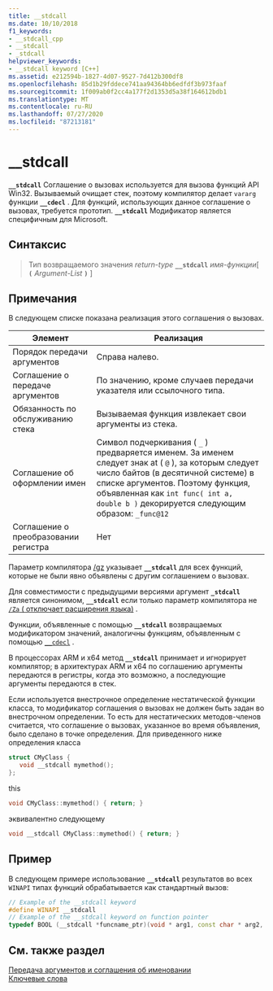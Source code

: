 ```yaml
---
title: __stdcall
ms.date: 10/10/2018
f1_keywords:
- __stdcall_cpp
- __stdcall
- _stdcall
helpviewer_keywords:
- __stdcall keyword [C++]
ms.assetid: e212594b-1827-4d07-9527-7d412b300df8
ms.openlocfilehash: 85d1b29fddece741aa94364bb6edfdf3b973faaf
ms.sourcegitcommit: 1f009ab0f2cc4a177f2d1353d5a38f164612bdb1
ms.translationtype: MT
ms.contentlocale: ru-RU
ms.lasthandoff: 07/27/2020
ms.locfileid: "87213181"
---
```

# <a name="__stdcall"></a>__stdcall

**`__stdcall`** Соглашение о вызовах используется для вызова функций API Win32. Вызываемый очищает стек, поэтому компилятор делает `vararg` функции **`__cdecl`** . Для функций, использующих данное соглашение о вызовах, требуется прототип. **`__stdcall`** Модификатор является специфичным для Microsoft.

## <a name="syntax"></a>Синтаксис

> Тип возвращаемого значения *return-type* **`__stdcall`** *имя-функции*[ **`(`** *Argument-List* **`)`** ]

## <a name="remarks"></a>Примечания

В следующем списке показана реализация этого соглашения о вызовах.

|Элемент|Реализация|
|-------------|--------------------|
|Порядок передачи аргументов|Справа налево.|
|Соглашение о передаче аргументов|По значению, кроме случаев передачи указателя или ссылочного типа.|
|Обязанность по обслуживанию стека|Вызываемая функция извлекает свои аргументы из стека.|
|Соглашение об оформлении имен|Символ подчеркивания ( `_` ) предваряется именем. За именем следует знак at ( `@` ), за которым следует число байтов (в десятичной системе) в списке аргументов. Поэтому функция, объявленная как `int func( int a, double b )` декорируется следующим образом: `_func@12`|
|Соглашение о преобразовании регистра|Нет|

Параметр компилятора [/gz](../build/reference/gd-gr-gv-gz-calling-convention.md) указывает **`__stdcall`** для всех функций, которые не были явно объявлены с другим соглашением о вызовах.

Для совместимости с предыдущими версиями аргумент **`_stdcall`** является синонимом, **`__stdcall`** если только параметр компилятора не [ `/Za` \( отключает расширения языка)](../build/reference/za-ze-disable-language-extensions.md) .

Функции, объявленные с помощью **`__stdcall`** возвращаемых модификатором значений, аналогичны функциям, объявленным с помощью [`__cdecl`](../cpp/cdecl.md) .

В процессорах ARM и x64 метод **`__stdcall`** принимает и игнорирует компилятор; в архитектурах ARM и x64 по соглашению аргументы передаются в регистры, когда это возможно, а последующие аргументы передаются в стек.

Если используется внестрочное определение нестатической функции класса, то модификатор соглашения о вызовах не должен быть задан во внестрочном определении. То есть для нестатических методов-членов считается, что соглашение о вызовах, указанное во время объявления, было сделано в точке определения. Для приведенного ниже определения класса

```cpp
struct CMyClass {
   void __stdcall mymethod();
};
```

this

```cpp
void CMyClass::mymethod() { return; }
```

эквивалентно следующему

```cpp
void __stdcall CMyClass::mymethod() { return; }
```

## <a name="example"></a>Пример

В следующем примере использование **`__stdcall`** результатов во всех `WINAPI` типах функций обрабатывается как стандартный вызов:

```cpp
// Example of the __stdcall keyword
#define WINAPI __stdcall
// Example of the __stdcall keyword on function pointer
typedef BOOL (__stdcall *funcname_ptr)(void * arg1, const char * arg2, DWORD flags, ...);
```

## <a name="see-also"></a>См. также раздел

[Передача аргументов и соглашения об именовании](../cpp/argument-passing-and-naming-conventions.md)<br/>
[Ключевые слова](../cpp/keywords-cpp.md)
